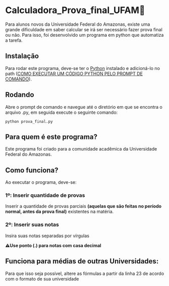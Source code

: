 # Calculadora_Prova_final_UFAM📝
Para alunos novos da Universidade Federal do Amazonas, existe uma grande dificuldade em saber calcular se irá ser necessário fazer prova final ou não. Para isso, foi desenvolvido um programa em python que automatiza a tarefa.

## Instalação
Para rodar este programa, deve-se ter o [Python](https://www.python.org/) instalado e adicioná-lo no path ([COMO EXECUTAR UM CÓDIGO PYTHON PELO PROMPT DE COMANDO](http://www.mundodoshackers.com.br/como-executar-um-codigo-python-pelo-prompt-de-comando)).

## Rodando
Abre o prompt de comando e navegue até o diretório em que se encontra o arquivo .py, em seguida execute o seguinte comando:

`python prova_final.py`

## Para quem é este programa?
Este programa foi criado para a comunidade acadêmica da Universidade Federal do Amazonas.

## Como funciona?
Ao executar o programa, deve-se:

### 1º: Inserir quantidade de provas
Inserir a quantidade de provas parciais **(aquelas que são feitas no período normal, antes da prova final)** existentes na matéria.

### 2º: Inserir suas notas
Insira suas notas separadas por vírgulas

⚠**Use ponto (.) para notas com casa decimal**

## Funciona para médias de outras Universidades:
Para que isso seja possível, altere as fórmulas a partir da linha 23 de acordo com o formato de sua universidade
